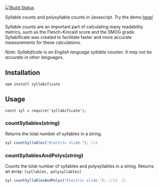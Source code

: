 [![Build Status](https://travis-ci.com/EndaHallahan/syllabificate.svg?branch=master)](https://travis-ci.com/EndaHallahan/syllabificate)

Syllable counts and polysyllable counts in Javascript. Try the demo [here!](https://endahallahan.github.io/syllabificate/syllabificateTester.html)

Syllable counts are an important part of calculating many readability metrics, such as the Flesch-Kincaid score and the SMOG grade. Syllabificate was created to facilitate faster and more accurate measurements for these calculations. 

*Note: Syllabificate is an English language syllable counter. It may not be accurate in other languages.*

## Installation
```npm install syllabificate```
## Usage
```javacript
const syl = require('syllabificate');
```
### countSyllables(*string*)
Returns the total number of syllables in a string.
```javascript
syl.countSyllables("Electric slide."); //4
```
### countSyllablesAndPolys(*string*)
Counts the total number of syllables and polysyllables in a string. Returns an array: `[syllables, polysyllables]`
```javascript
syl.countSyllablesAndPolys("Electric slide."); //[4, 1]
```

